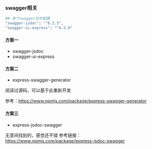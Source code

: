 ### swagger相关

```bash
## 多个swagger文件配置
"swagger-jsdoc": "^6.2.5",
"swagger-ui-express": "^4.5.0"


```

#### 方案一

- swagger-jsdoc
- swagger-ui-express

#### 方案二

- express-swagger-generator

阅读过源码，可以基于此重新开发

参考：https://www.npmjs.com/package/express-swagger-generator

#### 方案三

- express-jsdoc-swagger

无意间找到的，感觉还不错 参考链接：https://www.npmjs.com/package/express-jsdoc-swagger